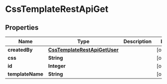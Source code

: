 # CssTemplateRestApiGet

## Properties
Name | Type | Description | Notes
------------ | ------------- | ------------- | -------------
**createdBy** | [**CssTemplateRestApiGetUser**](CssTemplateRestApiGetUser.md) |  |  [optional]
**css** | **String** |  |  [optional]
**id** | **Integer** |  |  [optional]
**templateName** | **String** |  |  [optional]
